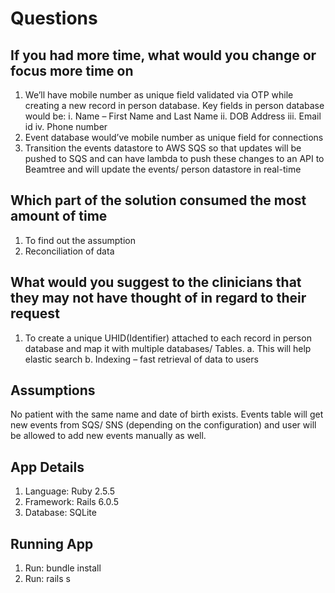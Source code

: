 
# Questions

## If you had more time, what would you change or focus more time on

 1. We’ll have mobile number as unique field validated via OTP while
    creating a new record in person database. Key fields in person
    database would be: 
    i. Name – First Name and Last Name 
    ii. DOB Address
    iii. Email id 
    iv. Phone number
2. Event database would’ve mobile number as unique field for connections
3. Transition the events datastore to AWS SQS so that updates will be pushed to SQS and can have lambda to push these changes to an API to Beamtree and will update the events/ person datastore in real-time

## Which part of the solution consumed the most amount of time

 1. To find out the assumption 
 2. Reconciliation of data

## What would you suggest to the clinicians that they may not have thought of in regard to their request

1. To create a unique UHID(Identifier) attached to each record in person database and map it with multiple databases/ Tables.
a.	This will help elastic search
b.	Indexing – fast retrieval of data to users

## Assumptions
No patient with the same name and date of birth exists. Events table will get new events from SQS/ SNS (depending on the configuration) and user will be allowed to add new events manually as well. 

## App Details

 1. Language: Ruby 2.5.5
 2. Framework: Rails 6.0.5
 3. Database: SQLite
 ## Running App
 
 1. Run: bundle install
 5. Run: rails s
